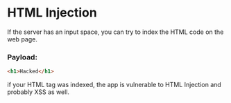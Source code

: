 # HTML Injection

If the server has an input space, you can try to index the HTML code on the web page.

### Payload:

```html
<h1>Hacked</h1>
```

if your HTML tag was indexed, the app is vulnerable to HTML Injection and probably XSS as well.
